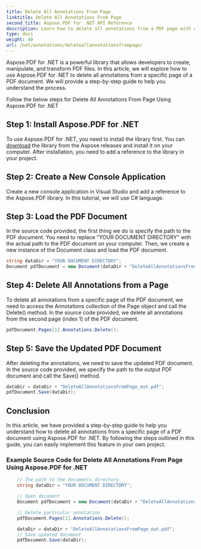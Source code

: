 ```yaml
---
title: Delete All Annotations From Page
linktitle: Delete All Annotations From Page
second_title: Aspose.PDF for .NET API Reference
description: Learn how to delete all annotations from a PDF page with Aspose.PDF for .NET using this step-by-step guide.
type: docs
weight: 40
url: /net/annotations/deleteallannotationsfrompage/
---
```

Aspose.PDF for .NET is a powerful library that allows developers to create, manipulate, and transform PDF files. In this article, we will explore how to use Aspose.PDF for .NET to delete all annotations from a specific page of a PDF document. We will provide a step-by-step guide to help you understand the process.

Follow the below steps for Delete All Annotations From Page Using Aspose.PDF for .NET

## Step 1: Install Aspose.PDF for .NET

To use Aspose.PDF for .NET, you need to install the library first. You can [download](https://releases.aspose.com/pdf/net/) the library from the Aspose releases and install it on your computer. After installation, you need to add a reference to the library in your project.

## Step 2: Create a New Console Application

Create a new console application in Visual Studio and add a reference to the Aspose.PDF library. In this tutorial, we will use C# language.

## Step 3: Load the PDF Document

In the source code provided, the first thing we do is specify the path to the PDF document. You need to replace "YOUR DOCUMENT DIRECTORY" with the actual path to the PDF document on your computer. Then, we create a new instance of the Document class and load the PDF document.

```csharp
string dataDir = "YOUR DOCUMENT DIRECTORY";
Document pdfDocument = new Document(dataDir + "DeleteAllAnnotationsFromPage.pdf");
```

## Step 4: Delete All Annotations from a Page

To delete all annotations from a specific page of the PDF document, we need to access the Annotations collection of the Page object and call the Delete() method. In the source code provided, we delete all annotations from the second page (index 1) of the PDF document.

```csharp
pdfDocument.Pages[1].Annotations.Delete();
```

## Step 5: Save the Updated PDF Document

After deleting the annotations, we need to save the updated PDF document. In the source code provided, we specify the path to the output PDF document and call the Save() method.

```csharp
dataDir = dataDir + "DeleteAllAnnotationsFromPage_out.pdf";
pdfDocument.Save(dataDir);
```

## Conclusion

In this article, we have provided a step-by-step guide to help you understand how to delete all annotations from a specific page of a PDF document using Aspose.PDF for .NET. By following the steps outlined in this guide, you can easily implement this feature in your own project.

### Example Source Code for Delete All Annotations From Page Using Aspose.PDF for .NET

```csharp
	// The path to the documents directory.
	string dataDir = "YOUR DOCUMENT DIRECTORY";

	// Open document
	Document pdfDocument = new Document(dataDir + "DeleteAllAnnotationsFromPage.pdf");

	// Delete particular annotation
	pdfDocument.Pages[1].Annotations.Delete();

	dataDir = dataDir + "DeleteAllAnnotationsFromPage_out.pdf";
	// Save updated document
	pdfDocument.Save(dataDir);
``` 


